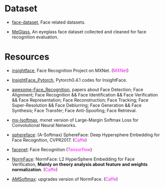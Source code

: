 

# Dataset
- [face-dataset](https://github.com/jian667/face-dataset), Face related datasets.

- [MeGlass](https://github.com/cleardusk/MeGlass), An eyeglass face dataset collected and cleaned for face recognition evaluation.


# Resources
- [insightface](https://github.com/deepinsight/insightface), Face Recognition Project on MXNet. (<font color=#ff00ff>MXNet</font>) 

- [InsightFace_Pytorch](https://github.com/TreB1eN/InsightFace_Pytorch), Pytorch0.4.1 codes for InsightFace.

- [awesome-Face_Recognition](https://github.com/ChanChiChoi/awesome-Face_Recognition), papers about Face Detection; Face Alignment; Face Recognition && Face Identification && Face Verification && Face Representation; Face Reconstruction; Face Tracking; Face Super-Resolution && Face Deblurring; Face Generation && Face Synthesis; Face Transfer; Face Anti-Spoofing; Face Retrieval.

- [mx-lsoftmax](https://github.com/luoyetx/mx-lsoftmax), mxnet version of Large-Margin Softmax Loss for Convolutional Neural Networks.

- [sphereface](https://github.com/wy1iu/sphereface): (A-Softmax) SphereFace: Deep Hypersphere Embedding for Face Recognition, CVPR2017. (<font color=#ff00ff>Caffe</font>)
- [facenet](https://github.com/davidsandberg/facenet): Face Recognition (<font color=#ff00ff>Tensorflow</font>)

- [NormFace](https://github.com/happynear/NormFace): NormFace: L2 HyperSphere Embedding for Face Verification, **Mainly on theory analysis about feature and weights normalization**. (<font color=#ff00ff>Caffe</font>)

- [AMSoftmax](https://github.com/happynear/AMSoftmax): upgrades version of NormFace. (<font color=#ff00ff>Caffe</font>)